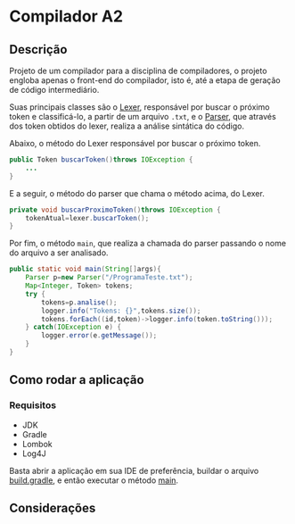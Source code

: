 # Compilador A2

## Descrição

Projeto de um compilador para a disciplina de compiladores, o projeto engloba apenas o front-end do compilador, isto é,
até a etapa de geração de código intermediário.

Suas principais classes são o [Lexer](src/main/java/com/lucas/compilador/lexers/Lexer.java), responsável por buscar o
próximo token e classificá-lo, a partir de um arquivo `.txt`, e
o [Parser](src/main/java/com/lucas/compilador/parsers/Parser.java), que através dos token obtidos do lexer, realiza a
análise sintática do código.

Abaixo, o método do Lexer responsável por buscar o próximo token.

```Java
public Token buscarToken()throws IOException {
    ...
}
```

E a seguir, o método do parser que chama o método acima, do Lexer.

```Java
private void buscarProximoToken()throws IOException {
    tokenAtual=lexer.buscarToken();
}
```

Por fim, o método `main`, que realiza a chamada do parser passando o nome do arquivo a ser analisado.

```Java
public static void main(String[]args){
    Parser p=new Parser("/ProgramaTeste.txt");
    Map<Integer, Token> tokens;
    try {
        tokens=p.analise();
        logger.info("Tokens: {}",tokens.size());
        tokens.forEach((id,token)->logger.info(token.toString()));
    } catch(IOException e) {
        logger.error(e.getMessage());
    }
}
```

## Como rodar a aplicação

### Requisitos

- JDK
- Gradle
- Lombok
- Log4J

Basta abrir a aplicação em sua IDE de preferência, buildar o arquivo [build.gradle](build.gradle), e então executar o
método [main](src/main/java/com/lucas/compilador/Main.java).

## Considerações
